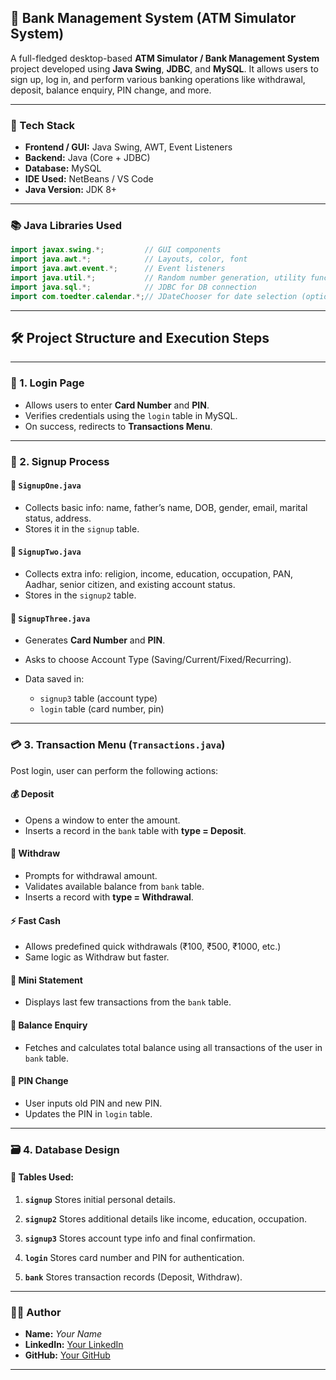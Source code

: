 ## 🏦 Bank Management System (ATM Simulator System)

A full-fledged desktop-based **ATM Simulator / Bank Management System** project developed using **Java Swing**, **JDBC**, and **MySQL**. It allows users to sign up, log in, and perform various banking operations like withdrawal, deposit, balance enquiry, PIN change, and more.

---

### 🚀 Tech Stack

* **Frontend / GUI:** Java Swing, AWT, Event Listeners
* **Backend:** Java (Core + JDBC)
* **Database:** MySQL
* **IDE Used:** NetBeans / VS Code
* **Java Version:** JDK 8+

---

### 📚 Java Libraries Used

```java
import javax.swing.*;         // GUI components
import java.awt.*;            // Layouts, color, font
import java.awt.event.*;      // Event listeners
import java.util.*;           // Random number generation, utility functions
import java.sql.*;            // JDBC for DB connection
import com.toedter.calendar.*;// JDateChooser for date selection (optional)
```

---

## 🛠️ Project Structure and Execution Steps

---

### 🔐 1. **Login Page**

* Allows users to enter **Card Number** and **PIN**.
* Verifies credentials using the `login` table in MySQL.
* On success, redirects to **Transactions Menu**.

---

### 📝 2. **Signup Process**

#### 📄 `SignupOne.java`

* Collects basic info: name, father’s name, DOB, gender, email, marital status, address.
* Stores it in the `signup` table.

#### 📄 `SignupTwo.java`

* Collects extra info: religion, income, education, occupation, PAN, Aadhar, senior citizen, and existing account status.
* Stores in the `signup2` table.

#### 📄 `SignupThree.java`

* Generates **Card Number** and **PIN**.
* Asks to choose Account Type (Saving/Current/Fixed/Recurring).
* Data saved in:

  * `signup3` table (account type)
  * `login` table (card number, pin)

---

### 💳 3. **Transaction Menu (`Transactions.java`)**

Post login, user can perform the following actions:

#### 💰 Deposit

* Opens a window to enter the amount.
* Inserts a record in the `bank` table with **type = Deposit**.

#### 💸 Withdraw

* Prompts for withdrawal amount.
* Validates available balance from `bank` table.
* Inserts a record with **type = Withdrawal**.

#### ⚡ Fast Cash

* Allows predefined quick withdrawals (₹100, ₹500, ₹1000, etc.)
* Same logic as Withdraw but faster.

#### 🧾 Mini Statement

* Displays last few transactions from the `bank` table.

#### 🧮 Balance Enquiry

* Fetches and calculates total balance using all transactions of the user in `bank` table.

#### 🔐 PIN Change

* User inputs old PIN and new PIN.
* Updates the PIN in `login` table.

---

### 🗃️ 4. **Database Design**

#### 📁 Tables Used:

1. **`signup`**
   Stores initial personal details.

2. **`signup2`**
   Stores additional details like income, education, occupation.

3. **`signup3`**
   Stores account type info and final confirmation.

4. **`login`**
   Stores card number and PIN for authentication.

5. **`bank`**
   Stores transaction records (Deposit, Withdraw).

---



### 👨‍💻 Author

* **Name:** *Your Name*
* **LinkedIn:** [Your LinkedIn](https://www.linkedin.com/in/sriram-chiliveri-35409727a/)
* **GitHub:** [Your GitHub](https://github.com/sriram1544)

---


